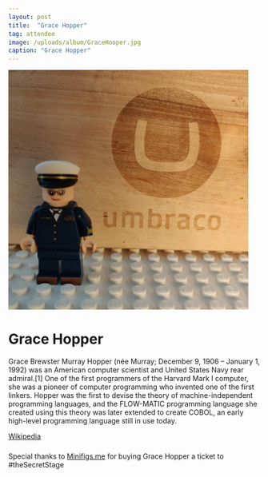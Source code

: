 ```yaml
---
layout: post
title:  "Grace Hopper"
tag: attendee
image: /uploads/album/GraceHooper.jpg
caption: "Grace Hopper"
---
```


![](/uploads/album/GraceHooper.jpg)
# Grace Hopper

Grace Brewster Murray Hopper (née Murray; December 9, 1906 – January 1, 1992) was an American computer scientist and United States Navy rear admiral.[1] One of the first programmers of the Harvard Mark I computer, she was a pioneer of computer programming who invented one of the first linkers. Hopper was the first to devise the theory of machine-independent programming languages, and the FLOW-MATIC programming language she created using this theory was later extended to create COBOL, an early high-level programming language still in use today.

[Wikipedia](https://en.wikipedia.org/wiki/Grace_Hopper)

###
Special thanks to [Minifigs.me](https://minifigs.me/products/custom-design-grace-hopper-minifigure) for buying Grace Hopper a ticket to #theSecretStage

